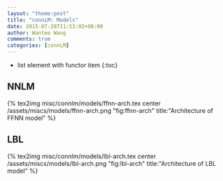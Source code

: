 ```yaml
---
layout: "theme:post"
title: "connLM: Models"
date: 2015-07-28T11:53:02+08:00
author: Wantee Wang
comments: true
categories: [connLM]
---
```



* list element with functor item
{:toc}

<!-- more -->

## NNLM
{% tex2img misc/connlm/models/ffnn-arch.tex center /assets/miscs/models/ffnn-arch.png "fig:ffnn-arch" title:"Architecture of FFNN model" %}

## LBL
{% tex2img misc/connlm/models/lbl-arch.tex center /assets/miscs/models/lbl-arch.png "fig:lbl-arch" title:"Architecture of LBL model" %}
